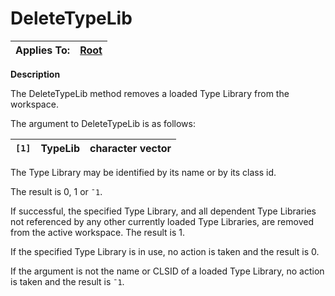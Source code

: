 



<h1 class="heading"><span class="name">DeleteTypeLib</span></h1>

| Applies To: | [Root](./root.md) |
| --- | ---  |


**Description**


The DeleteTypeLib method removes a loaded Type Library from the workspace.


The argument to DeleteTypeLib is as follows:


| `[1]` | TypeLib | character vector |
| --- | --- | ---  |


The Type Library may be identified by its name or by its class id.


The result is 0, 1 or `¯1`.


If successful, the specified Type Library, and all dependent Type Libraries not referenced by any other currently loaded Type Libraries, are removed from the active workspace. The result is 1.


If the specified Type Library is in use, no action is taken and the result is 0.


If the argument is not the name or CLSID of a loaded Type Library, no action is taken and the result is `¯1`.


